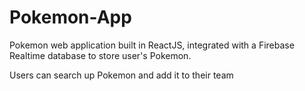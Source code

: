 # Pokemon-App
Pokemon web application built in ReactJS, integrated with a Firebase Realtime database to store user's Pokemon. 

Users can search up Pokemon and add it to their team

